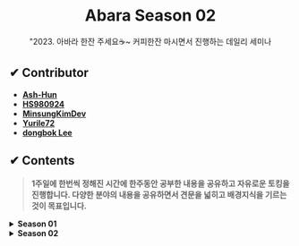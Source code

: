 <h1 align="center">Abara Season 02</h1>
<div align="center"><p>"2023. 아바라 한잔 주세요☕~ 커피한잔 마시면서 진행하는 데일리 세미나</p></div>


## ✔ Contributor
- [**Ash-Hun**](https://github.com/ash-hun)
- [**HS980924**](https://github.com/HS980924)
- [**MinsungKimDev**](https://github.com/MinsungKimDev)
- [**Yurile72**](https://github.com/Yurile72)
- [**dongbok Lee**](https://github.com/Dongbok-Lee)

## ✔ Contents
> **1주일에 한번씩 정해진 시간에 한주동안 공부한 내용을 공유하고 자유로운 토킹을 진행합니다. 다양한 분야의 내용을 공유하면서 견문을 넓히고 배경지식을 기르는것이 목표입니다.**

<!---
----------------------------------------------------------------------------
[ How to write mdfile? Through below form :) ]

- #### YY.mm.dd. Daily Seminar
  - Contributor 01 : Short explain, link   
  - Contributor 02 : Short explain, link  
  - Contributor 03 : Short explain, link    
  - etc..
  
----------------------------------------------------------------------------
--->

<details>
  <summary><b>Season 01</b></summary>

- #### **22.08.08. Daily Seminar**
  - Ash-Hun : 선형대수 기초, 행렬 표기법, 영어 회화 스터디 소개
  - HS980924 : Node.js 기본편 -핵심개념 이해-
  - MinsungKimDev : 코딩셰프 - 플러터 순한맛 강좌 15 ~ 20 
 
- #### **22.08.15. Daily Seminar**
  - Ash-Hun : "Attention is all Need" Paper Review, How to write on README.md  
  - HS980924 : JWT 토큰  
  - MinsungKimDev : 관계형 데이터베이스와 Join, Sequelize Framework  

- #### **22.08.22. Daily Seminar**
  - Ash-Hun :  KNN알고리즘 설명
  - HS980924 : 우선순위 큐 개념 및 동작 과정 설명
  - MinsungKimDev :  Sequelize module & Swagger 개념 및 사용법 설명

- #### **22.08.29. Daily Seminar**
  - Ash-Hun :   LSTM 개념 설명
  - HS980924 :   CORS 개념 설명
  - MinsungKimDev :   API 전송방식 개념 설명, HCS API 동작 시연

- #### **22.09.05. Holiday 🥰🥰**

- #### **22.09.13. Daily Seminar**
  - Ash-Hun : Advanced Python lec01 
  - HS980924 : Javascript Garbage Collector   
  - MinsungKimDev : Node.js ProjectMangaer 'PM2'  

- #### **22.09.19. Daily Seminar**
  - Ash-Hun : Advanced Python lec02  
  - HS980924 : Redis 파헤치기   
  - MinsungKimDev : 클라우드 컴퓨팅과 데이터센터  
  - Yurile72 : 파이썬 멀티쓰레딩
  
- #### **22.09.26. Pray2U Seminar😎😎**

- #### **22.10.06. METAVERSE Seminar (with. HNU 대학원)🤓🤓**

- #### **22.10.17. Daily Seminar**
  - Ash-Hun : DALL-E와 text2img의 트렌드  
  - HS980924 : Socket 통신   
  - MinsungKimDev : ESLint와 GPIO 시스템
  - Yurile72 : 카카오 화재로 알아보는 DR 시스템

- #### **22.10.30. Daily Seminar**
  - Ash-Hun : SW감리와 User Test(공기업 정보시스템 감리 경험공유)  
  - HS980924 : 스패닝 트리   
  - MinsungKimDev : 양자컴퓨팅 산업 응용 사례  
  - Yurile72 : 웹 해킹 스킬업 과정 (feat. BOB)  

- #### **22.11.01. 이력서/포트폴리오 비교분석 세미나 (1)**
  
- #### **22.11.10. 이력서/포트폴리오 비교분석 세미나 (2)**  

- #### **22.12.11. 이력서/포트폴리오 비교분석 세미나 (3)**

</details>

<details>
  <summary><b>Season 02</b></summary>
  
  - #### **23.01.09. Weekly Seminar**
    - Ash-Hun : Advanced Python + Numpy + Bootcamp
    - HS980924 : 리액트
    - Dongbok-Lee : 대규모 아키텍처 설계 기초
    - Yurile72 : MQTT통신
  
  - #### **23.01.15. Weekly Seminar**
    - Ash-Hun : 'Hermes' project
    - HS980924 : react Hook
    - Dongbok-Lee : GitOps
    - Yurile72 : Whatap DevOps
  
  - #### **23.01.22. Weekly Seminar**
    - Personal Vacation 1 (2/4)
  
  - #### **23.01.29. Weekly Seminar**
    - Personal Vacation 2 (2/4)
  
  - #### **23.02.05. Weekly Seminar**
    - Personal Vacation 3 (2/4)
    
  - #### **23.02.12. Weekly Seminar**
    - Ash-Hun : Machine Learning Work
    - HS980924 : 리액트_usestate
    - Dongbok-Lee : DDD 설계기법
    - Yurile72 : WebRTC
  - #### **23.02.17. Weekly Seminar**
    - Ash-Hun : Python Unit Test
    - HS980924 : XSS & CSRF 질문
    - Dongbok-Lee : KMP Algorithm
  - #### **23.02.27. Weekly Seminar**
    - Ash-Hun : MVC Design Pattern 
    - HS980924 : B-Tree
    - Dongbok-Lee : RDB NoSQL
  - #### **23.03.12. Weekly Seminar**
    - Ash-Hun : chatGPT
    - HS980924 : B+Tree
    - Dongbok-Lee : Bash Shell Script
  - #### **23.03.28. Weekly Seminar**
    - Ash-Hun : SOLID_Design Smells
    - HS980924 : Node.js
    - Dongbok-Lee : 좋은 객체 지향의 설계
  - #### **23.04.09. Weekly Seminar**
    - Ash-Hun : Prompt Engineering  
    - HS980924 : CPU 스케줄링  
    - Dongbok-Lee : Apache Kafka  
  - #### **23.05.04. Weekly Seminar**
    - Ash-Hun : 커리어 코칭  
    - HS980924 : OS 메모리 관리  
    - Dongbok-Lee : ELK 스택
    - Yurile72 : 사물인터넷 봇넷 악성코드 동향 분석   
  - #### **23.05.16. Weekly Seminar**
    - Ash-Hun :   
    - HS980924 :   
    - Dongbok-Lee :  
    - Yurile72 :     
</details>
